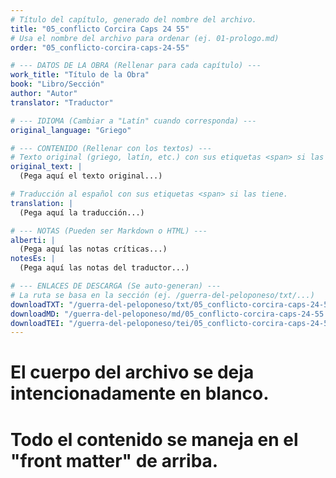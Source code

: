 ```yaml
---
# Título del capítulo, generado del nombre del archivo.
title: "05_conflicto Corcira Caps 24 55"
# Usa el nombre del archivo para ordenar (ej. 01-prologo.md)
order: "05_conflicto-corcira-caps-24-55"

# --- DATOS DE LA OBRA (Rellenar para cada capítulo) ---
work_title: "Título de la Obra"
book: "Libro/Sección"
author: "Autor"
translator: "Traductor"

# --- IDIOMA (Cambiar a "Latín" cuando corresponda) ---
original_language: "Griego"

# --- CONTENIDO (Rellenar con los textos) ---
# Texto original (griego, latín, etc.) con sus etiquetas <span> si las tiene.
original_text: |
  (Pega aquí el texto original...)

# Traducción al español con sus etiquetas <span> si las tiene.
translation: |
  (Pega aquí la traducción...)

# --- NOTAS (Pueden ser Markdown o HTML) ---
alberti: |
  (Pega aquí las notas críticas...)
notesEs: |
  (Pega aquí las notas del traductor...)

# --- ENLACES DE DESCARGA (Se auto-generan) ---
# La ruta se basa en la sección (ej. /guerra-del-peloponeso/txt/...)
downloadTXT: "/guerra-del-peloponeso/txt/05_conflicto-corcira-caps-24-55.txt"
downloadMD: "/guerra-del-peloponeso/md/05_conflicto-corcira-caps-24-55.md"
downloadTEI: "/guerra-del-peloponeso/tei/05_conflicto-corcira-caps-24-55.xml"
---
```

# El cuerpo del archivo se deja intencionadamente en blanco.
# Todo el contenido se maneja en el "front matter" de arriba.